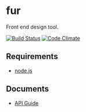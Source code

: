 fur
===

Front end design tool.

[![Build Status][my_travis_badge_url]][my_travis_url]
[![Code Climate][my_codeclimate_badge_url]][my_codeclimate_url]

Requirements
------

+ [node.js][nodejs_url]

Documents
------
+ [API Guide][my_apiguide_url]

[nodejs_url]: http://nodejs.org/
[grunt_url]: http://gruntjs.com/
[grunt_badge_url]: http://cdn.gruntjs.com/builtwith.png
[my_travis_url]: https://travis-ci.org/tick-tack/fur
[my_travis_badge_url]: http://img.shields.io/travis/tick-tack/fur.svg?style=flat
[my_apiguide_url]: http://tick-tack.github.io/fur/apiguide/
[my_codeclimate_url]: http://codeclimate.com/github/tick-tack/apeman
[my_codeclimate_badge_url]: http://img.shields.io/codeclimate/github/tick-tack/apeman.svg?style=flat
[my_codeclimate_coverage_badge_url]: http://img.shields.io/codeclimate/coverage/github/tick-tack/apeman.svg?style=flat

